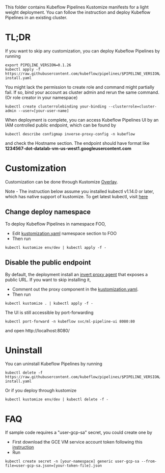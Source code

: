 This folder contains Kubeflow Pipelines Kustomize manifests for a light weight deployment. You can follow the instruction and deploy Kubeflow Pipelines in an existing cluster.


# TL;DR

If you want to skip any customization, you can deploy Kubeflow Pipelines by running
```
export PIPELINE_VERSION=0.1.26
kubectl apply -f https://raw.githubusercontent.com/kubeflow/pipelines/$PIPELINE_VERSION/manifests/kustomize/namespaced-install.yaml
```

You might lack the permission to create role and command might partially fail. If so, bind your account as cluster admin and rerun the same command.
(Or role creator in your namespace)
```
kubectl create clusterrolebinding your-binding --clusterrole=cluster-admin --user=[your-user-name]
```

When deployment is complete, you can access Kubeflow Pipelines UI by an IAM controlled public endpoint, which can be found by
```
kubectl describe configmap inverse-proxy-config -n kubeflow
```
and check the Hostname section. The endpoint should have format like **1234567-dot-datalab-vm-us-west1.googleusercontent.com**

# Customization
Customization can be done through Kustomize [Overlay](https://github.com/kubernetes-sigs/kustomize/blob/master/docs/glossary.md#overlay). 

Note - The instruction below assume you installed kubectl v1.14.0 or later, which has native support of kustomize.
To get latest kubectl, visit [here](https://kubernetes.io/docs/tasks/tools/install-kubectl/)

## Change deploy namespace
To deploy Kubeflow Pipelines in namespace FOO,
- Edit [kustomization.yaml](env/dev/kustomization.yaml) namespace section to FOO
- Then run 
```
kubectl kustomize env/dev | kubectl apply -f -
```

## Disable the public endpoint
By default, the deployment install an [invert proxy agent](https://github.com/google/inverting-proxy) that exposes a public URL. If you want to skip installing it,
- Comment out the proxy component in the [kustomization.yaml](base/kustomization.yaml).
- Then run 
```
kubectl kustomize . | kubectl apply -f -
```

The UI is still accessible by port-forwarding
```
kubectl port-forward -n kubeflow svc/ml-pipeline-ui 8080:80
```
and open http://localhost:8080/



# Uninstall
You can uninstall Kubeflow Pipelines by running
```
kubectl delete -f https://raw.githubusercontent.com/kubeflow/pipelines/$PIPELINE_VERSION/manifests/kustomize/namespaced-install.yaml
```

Or if you deploy through kustomize
```
kubectl kustomize env/dev | kubectl delete -f -
```
# FAQ
If sample code requires a "user-gcp-sa" secret, you could create one by 
- First download the GCE VM service account token following this [instruction](https://cloud.google.com/kubernetes-engine/docs/tutorials/authenticating-to-cloud-platform#step_3_create_service_account_credentials)
- Run
```
kubectl create secret -n [your-namespace] generic user-gcp-sa --from-file=user-gcp-sa.json=[your-token-file].json
```
